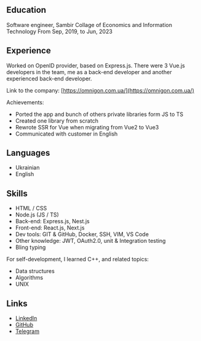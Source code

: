 ## Education

Software engineer, Sambir Collage of Economics and Information Technology
From Sep, 2019, to Jun, 2023

## Experience

Worked on OpenID provider, based on Express.js. There were 3 Vue.js developers
in the team, me as a back-end developer and another experienced back-end developer.

Link to the company: [https://omnigon.com.ua/](https://omnigon.com.ua/)

Achievements:

- Ported the app and bunch of others private libraries form JS to TS
- Created one library from scratch
- Rewrote SSR for Vue when migrating from Vue2 to Vue3
- Communicated with customer in English

## Languages

- Ukrainian
- English

## Skills

- HTML / CSS
- Node.js (JS / TS)
- Back-end: Express.js, Nest.js
- Front-end: React.js, Next.js
- Dev tools: GIT & GitHub, Docker, SSH, VIM, VS Code
- Other knowledge: JWT, OAuth2.0, unit & Integration testing
- Bling typing

For self-development, I learned C++, and related topics:

- Data structures
- Algorithms
- UNIX

## Links

- [LinkedIn](https://www.linkedin.com/in/oleksandr-petryk/)
- [GitHub](https://github.com/Sasha-hk)
- [Telegram](https://t.me/petryk_oleksandr)
